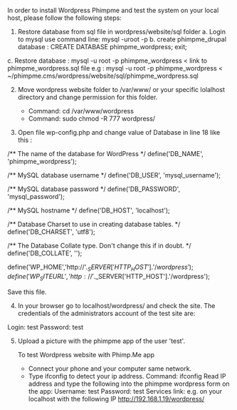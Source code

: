 In order to install Wordpress Phimpme and test the system on your local host, please follow the following steps:


1. Restore database from sql file in wordpress/website/sql folder
  a. Login to mysql use command line:
     mysql -uroot -p
  b. create phimpme_drupal database : 
     CREATE DATABASE phimpme_wordpress;
     exit;

  c. Restore database :
     mysql -u root -p phimpme_wordpress < link to phimpme_wordpress.sql file
     e.g :
     mysql -u root -p phimpme_wordpress < ~/phimpme.cms/wordpress/website/sql/phimpme_wordpress.sql


2. Move wordpress website folder to /var/www/ or your specific lolalhost directory and change permission for this folder.
    - Command: cd /var/www/wordpress
    - Command: sudo chmod -R 777 wordpress/

3. Open file wp-config.php and change value of Database in line 18 like this :

/** The name of the database for WordPress */
define('DB_NAME', 'phimpme_wordpress');

/** MySQL database username */
define('DB_USER', 'mysql_username');

/** MySQL database password */
define('DB_PASSWORD', 'mysql_password');

/** MySQL hostname */
define('DB_HOST', 'localhost');

/** Database Charset to use in creating database tables. */
define('DB_CHARSET', 'utf8');

/** The Database Collate type. Don't change this if in doubt. */
define('DB_COLLATE', '');

define('WP_HOME','http://'.$_SERVER['HTTP_HOST'].'/wordpress');
define('WP_SITEURL','http://'.$_SERVER['HTTP_HOST'].'/wordpress');

Save this file.


4. In your browser go to localhost/wordpress/ and check the site.
The credentials of the administrators account of the test site are:

Login: test
Password: test


5. Upload a picture with the phimpme app of the user 'test'.

   To test Wordpress website with Phimp.Me app
    - Connect your phone and your computer same network.
    - Type ifconfig to detect your ip address.
       Command: ifconfig
    Read IP address and type the following into the phimpme wordpress form on the app:
    Username: test
    Password: test
    Services link: e.g. on your localhost with the following IP http://192.168.1.19/wordpress/